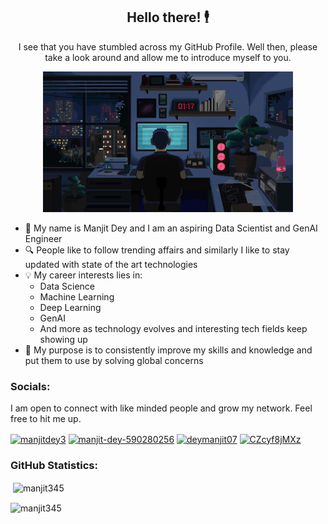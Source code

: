 <div align="center">

## Hello there! 🕴️

</div>

<div align="center">

I see that you have stumbled across my GitHub Profile. Well then, please take a look around and allow me to introduce myself to you.

<img src="https://raw.githubusercontent.com/Manjit345/Manjit345/main/GIF.gif" alt="coding gif" width="400"/>

</div>

- 👋 My name is Manjit Dey and I am an aspiring Data Scientist and GenAI Engineer
- 🔍 People like to follow trending affairs and similarly I like to stay updated with state of the art technologies
- 💡 My career interests lies in:
    - Data Science
    - Machine Learning
    - Deep Learning
    - GenAI
    - And more as technology evolves and interesting tech fields keep showing up
- 🎯 My purpose is to consistently improve my skills and knowledge and put them to use by solving global concerns

<h3 align="left">Socials:</h3>
I am open to connect with like minded people and grow my network. Feel free to hit me up.
<p align="left">
<a href="https://twitter.com/manjitdey3" target="blank"><img align="center" src="https://raw.githubusercontent.com/rahuldkjain/github-profile-readme-generator/master/src/images/icons/Social/twitter.svg" alt="manjitdey3" height="30" width="40" /></a>
<a href="https://linkedin.com/in/manjit-dey-590280256" target="blank"><img align="center" src="https://raw.githubusercontent.com/rahuldkjain/github-profile-readme-generator/master/src/images/icons/Social/linked-in-alt.svg" alt="manjit-dey-590280256" height="30" width="40" /></a>
<a href="https://instagram.com/deymanjit07" target="blank"><img align="center" src="https://raw.githubusercontent.com/rahuldkjain/github-profile-readme-generator/master/src/images/icons/Social/instagram.svg" alt="deymanjit07" height="30" width="40" /></a>
<a href="https://discord.gg/CZcyf8jMXz" target="blank"><img align="center" src="https://raw.githubusercontent.com/rahuldkjain/github-profile-readme-generator/master/src/images/icons/Social/discord.svg" alt="CZcyf8jMXz" height="30" width="40" /></a>
</p>

<h3 align="left">GitHub Statistics:</h3>
<p>&nbsp;<img align="center" src="https://github-readme-stats.vercel.app/api?username=manjit345&show_icons=true&locale=en" alt="manjit345" /></p>

<p><img align="center" src="https://github-readme-streak-stats.herokuapp.com/?user=manjit345&" alt="manjit345" /></p>